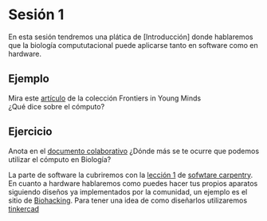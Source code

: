 # Sesión 1 

En esta sesión tendremos una plática de [Introducción] donde hablaremos que la biología compututacional puede aplicarse tanto en software como en hardware.  

## Ejemplo  
Mira este [artículo](https://kids.frontiersin.org/article/10.3389/frym.2019.00014) de la colección Frontiers in Young Minds  
¿Qué dice sobre el cómputo?  
  
## Ejercicio 
Anota en el [documento colaborativo](https://etherpad.net/p/compbio) ¿Dónde más se te ocurre que podemos utilizar el cómputo en Biología?  

La parte de software la cubriremos con la [lección 1](https://swcarpentry.github.io/shell-novice-es/) de [sofwtare carpentry](https://software-carpentry.org/). En cuanto a hardware hablaremos como puedes hacer tus propios aparatos siguiendo diseños ya implementados por la comunidad, un ejemplo es el sitio de [Biohacking](http://biohackacademy.github.io/). Para tener una idea de como diseñarlos utilizaremos [tinkercad](https://www.tinkercad.com/)
